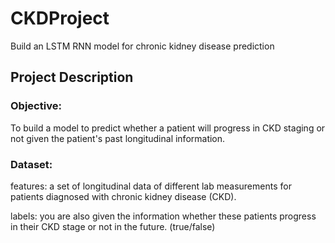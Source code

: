 # CKDProject
Build an LSTM RNN model for chronic kidney disease prediction

## Project Description
### Objective:
To build a model to predict whether a patient will progress in CKD staging or not given the patient's past longitudinal information.

### Dataset:
features: a set of longitudinal data of different lab measurements for patients diagnosed with chronic kidney disease (CKD).

labels: you are also given the information whether these patients progress in their CKD stage or not in the future. (true/false)

